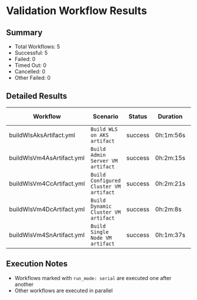 # Validation Workflow Results

## Summary
- Total Workflows: 5
- Successful: 5
- Failed: 0
- Timed Out: 0
- Cancelled: 0
- Other Failed: 0

## Detailed Results

| Workflow | Scenario | Status | Duration | Run URL |
|----------|----------|---------|-----------|----------|
| buildWlsAksArtifact.yml | `Build WLS on AKS artifact` | success | 0h:1m:56s | [View Run](https://github.com/azure-javaee/weblogic-azure/actions/runs/18084367403) |
| buildWlsVm4AsArtifact.yml | `Build Admin Server VM artifact` | success | 0h:2m:15s | [View Run](https://github.com/azure-javaee/weblogic-azure/actions/runs/18084369178) |
| buildWlsVm4CcArtifact.yml | `Build Configured Cluster VM artifact` | success | 0h:2m:21s | [View Run](https://github.com/azure-javaee/weblogic-azure/actions/runs/18084370853) |
| buildWlsVm4DcArtifact.yml | `Build Dynamic Cluster VM artifact` | success | 0h:2m:8s | [View Run](https://github.com/azure-javaee/weblogic-azure/actions/runs/18084372499) |
| buildWlsVm4SnArtifact.yml | `Build Single Node VM artifact` | success | 0h:1m:37s | [View Run](https://github.com/azure-javaee/weblogic-azure/actions/runs/18084374227) |


## Execution Notes
- Workflows marked with `run_mode: serial` are executed one after another
- Other workflows are executed in parallel
